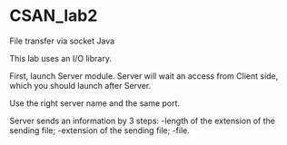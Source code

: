 # CSAN_lab2
File transfer via socket Java

This lab uses an I/O library.

First, launch Server module.
Server will wait an access from Client side, which you should launch after Server.

Use the right server name and the same port.

Server sends an information by 3 steps:
  -length of the extension of the sending file;
  -extension of the sending file;
  -file.
